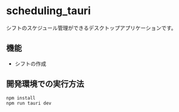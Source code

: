 # scheduling_tauri

シフトのスケジュール管理ができるデスクトップアプリケーションです。

## 機能

- シフトの作成

## 開発環境での実行方法

```sh
npm install
npm run tauri dev
```
